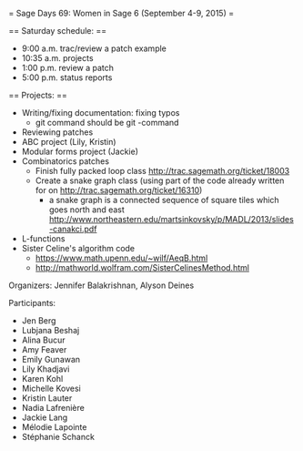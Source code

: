 = Sage Days 69: Women in Sage 6 (September 4-9, 2015) =

== Saturday schedule: ==
 * 9:00 a.m. trac/review a patch example
 * 10:35 a.m. projects
 * 1:00 p.m. review a patch
 * 5:00 p.m. status reports 

== Projects: ==
 * Writing/fixing documentation: fixing typos 
    * git command should be git -command
 * Reviewing patches
 * ABC project (Lily, Kristin)
 * Modular forms project (Jackie)
 * Combinatorics patches
   * Finish fully packed loop class http://trac.sagemath.org/ticket/18003
   * Create a snake graph class (using part of the code already written for on http://trac.sagemath.org/ticket/16310)
      * a snake graph is a connected sequence of square tiles which goes north and east http://www.northeastern.edu/martsinkovsky/p/MADL/2013/slides-canakci.pdf
 * L-functions
 * Sister Celine's algorithm code
   * https://www.math.upenn.edu/~wilf/AeqB.html
   * http://mathworld.wolfram.com/SisterCelinesMethod.html


Organizers: Jennifer Balakrishnan, Alyson Deines

Participants:

 * Jen Berg
 * Lubjana Beshaj
 * Alina Bucur
 * Amy Feaver
 * Emily Gunawan
 * Lily Khadjavi
 * Karen Kohl
 * Michelle Kovesi
 * Kristin Lauter
 * Nadia Lafrenière
 * Jackie Lang
 * Mélodie Lapointe
 * Stéphanie Schanck
